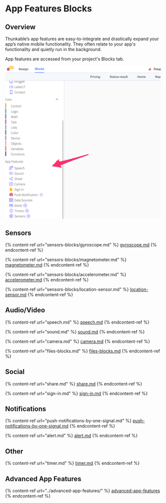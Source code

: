 # App Features Blocks

## Overview

Thunkable’s app features are easy-to-integrate and drastically expand your app’s native mobile functionality. They often relate to your app's functionality and quietly run in the background.&#x20;

App features are accessed from your project's Blocks tab.

![](<../../.gitbook/assets/thunkable (4).png>)

## Sensors

{% content-ref url="sensors-blocks/gyroscope.md" %}
[gyroscope.md](sensors-blocks/gyroscope.md)
{% endcontent-ref %}

{% content-ref url="sensors-blocks/magnetometer.md" %}
[magnetometer.md](sensors-blocks/magnetometer.md)
{% endcontent-ref %}

{% content-ref url="sensors-blocks/accelerometer.md" %}
[accelerometer.md](sensors-blocks/accelerometer.md)
{% endcontent-ref %}

{% content-ref url="sensors-blocks/location-sensor.md" %}
[location-sensor.md](sensors-blocks/location-sensor.md)
{% endcontent-ref %}

## Audio/Video

{% content-ref url="speech.md" %}
[speech.md](speech.md)
{% endcontent-ref %}

{% content-ref url="sound.md" %}
[sound.md](sound.md)
{% endcontent-ref %}

{% content-ref url="camera.md" %}
[camera.md](camera.md)
{% endcontent-ref %}

{% content-ref url="files-blocks.md" %}
[files-blocks.md](files-blocks.md)
{% endcontent-ref %}

## Social

{% content-ref url="share.md" %}
[share.md](share.md)
{% endcontent-ref %}

{% content-ref url="sign-in.md" %}
[sign-in.md](sign-in.md)
{% endcontent-ref %}

## Notifications

{% content-ref url="push-notifications-by-one-signal.md" %}
[push-notifications-by-one-signal.md](push-notifications-by-one-signal.md)
{% endcontent-ref %}

{% content-ref url="alert.md" %}
[alert.md](alert.md)
{% endcontent-ref %}

## Other

{% content-ref url="timer.md" %}
[timer.md](timer.md)
{% endcontent-ref %}

## Advanced App Features

{% content-ref url="../advanced-app-features/" %}
[advanced-app-features](../advanced-app-features/)
{% endcontent-ref %}
